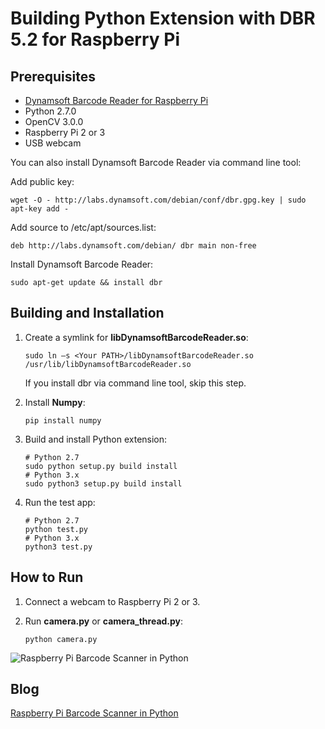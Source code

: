 # Building Python Extension with DBR 5.2 for Raspberry Pi

## Prerequisites
* [Dynamsoft Barcode Reader for Raspberry Pi][0]
* Python 2.7.0
* OpenCV 3.0.0
* Raspberry Pi 2 or 3
* USB webcam

You can also install Dynamsoft Barcode Reader via command line tool:

Add public key:
```
wget -O - http://labs.dynamsoft.com/debian/conf/dbr.gpg.key | sudo apt-key add -
```

Add source to /etc/apt/sources.list:
```
deb http://labs.dynamsoft.com/debian/ dbr main non-free
```

Install Dynamsoft Barcode Reader:
```
sudo apt-get update && install dbr
```

## Building and Installation
1. Create a symlink for **libDynamsoftBarcodeReader.so**:
    
    ```
    sudo ln –s <Your PATH>/libDynamsoftBarcodeReader.so /usr/lib/libDynamsoftBarcodeReader.so
    ```

    If you install dbr via command line tool, skip this step.

2. Install **Numpy**:

    ```
    pip install numpy
    ```

3. Build and install Python extension:
    
    ```
    # Python 2.7
    sudo python setup.py build install
    # Python 3.x
    sudo python3 setup.py build install
    ```

4. Run the test app:

    ```
    # Python 2.7
    python test.py
    # Python 3.x
    python3 test.py
    ```

## How to Run
1. Connect a webcam to Raspberry Pi 2 or 3.
2. Run **camera.py** or **camera_thread.py**: 

    ```
    python camera.py
    ```

![Raspberry Pi Barcode Scanner in Python](http://www.codepool.biz/wp-content/uploads/2016/11/rpi-python-webcam-small.png)

## Blog
[Raspberry Pi Barcode Scanner in Python][1]

[0]:http://www.dynamsoft.com/Downloads/Dynamic-Barcode-Reader-for-Raspberry-Pi-Download.aspx 
[1]:http://www.codepool.biz/raspberry-pi-barcode-scanner-python.html
